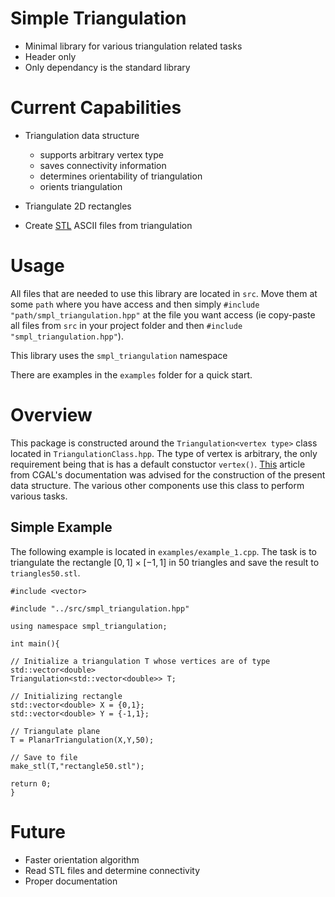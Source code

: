 # Simple Triangulation
	
- Minimal library for various triangulation related tasks
- Header only
- Only dependancy is the standard library

# Current Capabilities

- Triangulation data structure 
    - supports arbitrary vertex type
    - saves connectivity information
    - determines orientability of triangulation
    - orients triangulation

- Triangulate 2D rectangles
- Create [STL](https://en.wikipedia.org/wiki/STL_(file_format)) ASCII files from triangulation

# Usage

All files that are needed to use this library are located in `src`. Move them at some `path` where you have access and then simply `#include "path/smpl_triangulation.hpp"` at the file you want access (ie copy-paste all files from `src` in your project folder and then `#include "smpl_triangulation.hpp"`). 

This library uses the `smpl_triangulation` namespace

There are examples in the `examples` folder for a quick start.

# Overview

This package is constructed around the `Triangulation<vertex type>` class located in `TriangulationClass.hpp`. The type of vertex is arbitrary, the only requirement being that is has a default constuctor `vertex()`. [This](https://doc.cgal.org/latest/TDS_2/index.html) article from CGAL's documentation was advised for the construction of the present data structure. The various other components use this class to perform various tasks.

## Simple Example
The following example is located in `examples/example_1.cpp`. The task is to triangulate the rectangle $[0,1]\times[-1,1]$ in 50 triangles and save the result to `triangles50.stl`.

    #include <vector>

    #include "../src/smpl_triangulation.hpp"

    using namespace smpl_triangulation;

    int main(){
    
	// Initialize a triangulation T whose vertices are of type std::vector<double>
	Triangulation<std::vector<double>> T;

	// Initializing rectangle
	std::vector<double> X = {0,1};
	std::vector<double> Y = {-1,1};
	
	// Triangulate plane
	T = PlanarTriangulation(X,Y,50);

	// Save to file
	make_stl(T,"rectangle50.stl");

	return 0;
    }
# Future

- Faster orientation algorithm
- Read STL files and determine connectivity
- Proper documentation 
